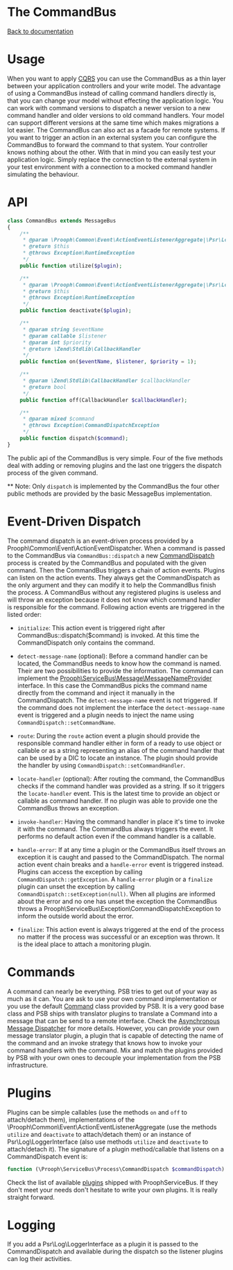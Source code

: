 The CommandBus
==============

[Back to documentation](../README.md#documentation)

# Usage

When you want to apply [CQRS](http://cqrs.files.wordpress.com/2010/11/cqrs_documents.pdf) you can use
the CommandBus as a thin layer between your application controllers and your write model.
The advantage of using a CommandBus instead of calling command handlers directly is, that you can change your model without effecting
the application logic. You can work with command versions to dispatch a newer version to a new command handler and older
versions to old command handlers. Your model can support different versions at the same time which makes migrations a lot easier.
The CommandBus can also act as a facade for remote systems. If you want to
trigger an action in an external system you can configure the CommandBus to forward the command to that system. Your controller knows
nothing about the other. With that in mind you can easily test your application logic. Simply replace the connection to the
external system in your test environment with a connection to a mocked command handler simulating the behaviour.

# API

```php
class CommandBus extends MessageBus
{
    /**
     * @param \Prooph\Common\Event\ActionEventListenerAggregate|\Psr\Log\LoggerInterface $plugin
     * @return $this
     * @throws Exception\RuntimeException
     */
    public function utilize($plugin);

    /**
     * @param \Prooph\Common\Event\ActionEventListenerAggregate|\Psr\Log\LoggerInterface $plugin
     * @return $this
     * @throws Exception\RuntimeException
     */
    public function deactivate($plugin);

    /**
     * @param string $eventName
     * @param callable $listener
     * @param int $priority
     * @return \Zend\Stdlib\CallbackHandler
     */
    public function on($eventName, $listener, $priority = 1);

    /**
     * @param \Zend\Stdlib\CallbackHandler $callbackHandler
     * @return bool
     */
    public function off(CallbackHandler $callbackHandler);

    /**
     * @param mixed $command
     * @throws Exception\CommandDispatchException
     */
    public function dispatch($command);
}
```

The public api of the CommandBus is very simple. Four of the five methods deal with adding or removing plugins and the last
one triggers the dispatch process of the given command.

** Note: Only `dispatch` is implemented by the CommandBus the four other public methods are provided by the basic MessageBus implementation.

# Event-Driven Dispatch

The command dispatch is an event-driven process provided by a Prooph\Common\Event\ActionEventDispatcher.
When a command is passed to the CommandBus via `CommandBus::dispatch` a new [CommandDispatch](../src/Prooph/ServiceBus/Process/CommandDispatch.php) process is created by the CommandBus and populated with the given command.
Then the CommandBus triggers a chain of action events. Plugins can listen on the action events. They always get the CommandDispatch as the only argument and they can
modify it to help the CommandBus finish the process. A CommandBus without any registered plugins is useless and will throw an exception because
it does not know which command handler is responsible for the command.
Following action events are triggered in the listed order:

- `initialize`: This action event is triggered right after CommandBus::dispatch($command) is invoked. At this time the CommandDispatch only contains the command.

- `detect-message-name` (optional): Before a command handler can be located, the CommandBus needs to know how the command is named. Their are two
possibilities to provide the information. The command can implement the [Prooph\ServiceBus\Message\MessageNameProvider](../src/Prooph/ServiceBus/Message/MessageNameProvider.php) interface.
In this case the CommandBus picks the command name directly from the command and inject it manually in the CommandDispatch. The `detect-message-name` event is not triggered. If the command
does not implement the interface the `detect-message-name` event is triggered and a plugin needs to inject the name using `CommandDispatch::setCommandName`.

- `route`: During the `route` action event a plugin should provide the responsible command handler either in form of a ready to use object or callable or as a string
representing an alias of the command handler that can be used by a DIC to locate an instance. The plugin should provide the handler by using
`CommandDispatch::setCommandHandler`.

- `locate-handler` (optional): After routing the command, the CommandBus checks if the command handler was provided as a string. If so it triggers the
`locate-handler` event. This is the latest time to provide an object or callable as command handler. If no plugin was able to provide one the CommandBus throws an exception.

- `invoke-handler`: Having the command handler in place it's time to invoke it with the command. The CommandBus always triggers the event. It performs no default action even if the
command handler is a callable.

- `handle-error`: If at any time a plugin or the CommandBus itself throws an exception it is caught and passed to the CommandDispatch. The normal action event chain breaks and a
`handle-error` event is triggered instead. Plugins can access the exception by calling `CommandDispatch::getException`.
A `handle-error` plugin or a `finalize` plugin can unset the exception by calling `CommandDispatch::setException(null)`.
When all plugins are informed about the error and no one has unset the exception the CommandBus throws a Prooph\ServiceBus\Exception\CommandDispatchException to inform the outside world about the error.

- `finalize`: This action event is always triggered at the end of the process no matter if the process was successful or an exception was thrown. It is the ideal place to
attach a monitoring plugin.

# Commands

A command can nearly be everything. PSB tries to get out of your way as much as it can. You are ask to use your own command implementation or you use the
default [Command](../src/Prooph/ServiceBus/Command.php) class provided by PSB. It is a very good base class and PSB ships with translator plugins to translate a Command into a message
that can be send to a remote interface. Check the [Asynchronous Message Dispatcher](message_dispatcher.md) for more details. However, you can provide
your own message translator plugin, a plugin that is capable of detecting the name of the command and an invoke strategy that knows how to invoke
your command handlers with the command. Mix and match the plugins provided by PSB with your own ones to decouple your implementation from the PSB infrastructure.

# Plugins

Plugins can be simple callables (use the methods `on` and `off` to attach/detach them), implementations of the
\Prooph\Common\Event\ActionEventListenerAggregate (use the methods `utilize` and `deactivate` to attach/detach them) or an instance of
Psr\Log\LoggerInterface (also use methods `utilize` and `deactivate` to attach/detach it).
The signature of a plugin method/callable that listens on a CommandDispatch event is:

```php
function (\Prooph\ServiceBus\Process\CommandDispatch $commandDispatch) {};
```

Check the list of available [plugins](plugins.md) shipped with ProophServiceBus. If they don't meet your needs don't hesitate to write your
own plugins. It is really straight forward.

# Logging

If you add a Psr\Log\LoggerInterface as a plugin it is passed to the CommandDispatch and available during the dispatch so the
listener plugins can log their activities.





